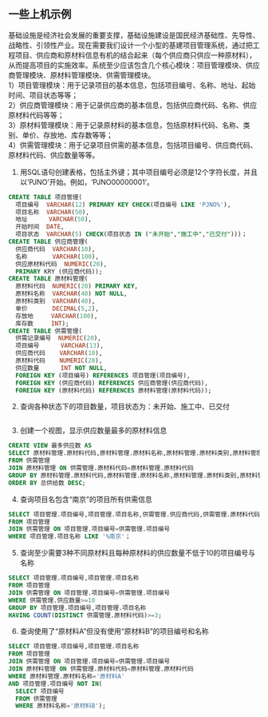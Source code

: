 ## 一些上机示例
基础设施是经济社会发展的重要支撑，基础设施建设是国民经济基础性、先导性、战略性、引领性产业。现在需要我们设计一个小型的基建项目管理系统，通过把工程项目、供应商和原材料信息有机的结合起来（每个供应商只供应一种原材料），从而提高项目的实施效率。系统至少应该包含几个核心模块：项目管理模块、供应商管理模块、原材料管理模块、供需管理模块。  
1）项目管理模块：用于记录项目的基本信息，包括项目编号、名称、地址、起始时间、项目状态等等；  
2）供应商管理模块：用于记录供应商的基本信息，包括供应商代码、名称、供应原材料代码等等；  
3）原材料管理模块：用于记录原材料的基本信息，包括原材料代码、名称、类别、单价、存放地、库存数等等；  
4）供需管理模块：用于记录项目供需的基本信息，包括项目编号、供应商代码、原材料代码、供应数量等等。  
1. 用SQL语句创建表格，包括主外键；其中项目编号必须是12个字符长度，并且以’PJNO’开始。例如，‘PJNO00000001’。
```sql
CREATE TABLE 项目管理(
  项目编号  VARCHAR(12) PRIMARY KEY CHECK(项目编号 LIKE 'PJNO%'),
  项目名称  VARCHAR(50),
  地址      VARCHAR(50),
  开始时间  DATE,
  项目状态  VARCHAR(5) CHECK(项目状态 IN ("未开始","施工中","已交付")))；
CREATE TABLE 供应商管理(
  供应商代码  VARCHAR(10),
  名称       VARCHAR(100),
  供应原材料代码  NUMERIC(20),
  PRIMARY KRY (供应商代码));
CREATE TABLE 原材料管理(
  原材料代码  NUMERIC(20) PRIMARY KEY,
  原材料名称  VARCHAR(40) NOT NULL,
  原材料类别  VARCHAR(40),
  单价       DECIMAL(5,2),
  存放地     VARCHAR(100),
  库存数     INT);
CREATE TABLE 供需管理(
  供需记录编号  NUMERIC(20),
  项目编号      VARCHAR(13),
  供应商代码    VARCHAR(10),
  原材料代码    NUMERIC(20),
  供应数量      INT NOT NULL,
  FOREIGN KEY (项目编号) REFERENCES 项目管理(项目编号),
  FOREIGN KEY (供应商代码) REFERENCES 供应商管理(供应商代码),
  FOREIGN KEY (原材料代码) REFERENCES 原材料管理(原材料代码));
```
2. 查询各种状态下的项目数量，项目状态为：未开始、施工中、已交付
```sql

```  
3. 创建一个视图，显示供应数量最多的原材料信息  
```sql
CREATE VIEW 最多供应数 AS
SELECT 原材料管理.原材料代码,原材料管理.原材料名称,原材料管理.原材料类别,原材料管理.单价,原材料管理.存放地,SUM(供应数量) AS 总供给数
FROM 供需管理
JOIN 原材料管理 ON 供需管理.原材料代码=原材料管理.原材料代码
GROUP BY 原材料管理.原材料代码,原材料管理.原材料名称,原材料管理.原材料类别,原材料管理.单价,原材料管理.存放地
ORDER BY 总供给数 DESC;
```
4. 查询项目名包含“南京”的项目所有供需信息  
```sql
SELECT 项目管理.项目编号,项目管理.项目名称,供需管理.供应商代码,供需管理.原材料代码,供需管理.供应数量
FROM 项目管理
JOIN 供需管理 ON 项目管理.项目编号=供需管理.项目编号
WHERE 项目管理.项目名称 LIKE '%南京'；
```
5. 查询至少需要3种不同原材料且每种原材料的供应数量不低于10的项目编号与名称  
```sql
SELECT 项目管理.项目编号,项目管理.项目名称
FROM 项目管理
JOIN 供需管理 ON 项目管理.项目编号=供需管理.项目编号
WHERE 供需管理.供应数量>=10
GROUP BY 项目管理.项目编号,项目管理.项目名称
HAVING COUNT(DISTINCT 供需管理.原材料代码)>=3;
```
6. 查询使用了“原材料A”但没有使用“原材料B”的项目编号和名称  
```sql
SELECT 项目管理.项目编号,项目管理.项目名称
FROM 项目管理
JOIN 供需管理 ON 项目管理.项目编号=供需管理.项目编号
JOIN 原材料管理 ON 供需管理.原材料代码=原材料管理.原材料代码
WHERE 原材料管理.原材料名称='原材料A'
AND 项目管理.项目编号 NOT IN(
  SELECT 项目编号
  FROM 供需管理
  WHERE 原材料名称='原材料B');
```
